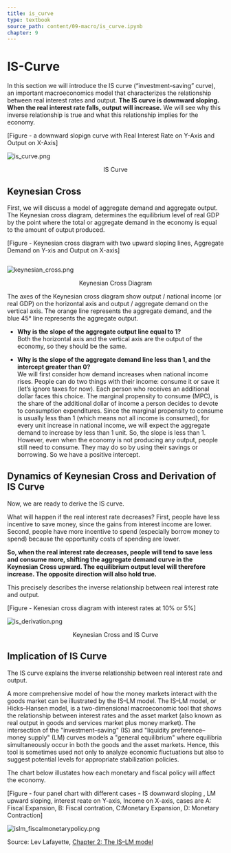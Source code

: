 ```yaml
---
title: is_curve
type: textbook
source_path: content/09-macro/is_curve.ipynb
chapter: 9
---
```


# IS-Curve

In this section we will introduce the IS curve (“investment–saving” curve), an important macroeconomics model that characterizes the relationship between real interest rates and output. **The IS curve is downward sloping. When the real interest rate falls, output will increase.** We will see why this inverse relationship is true and what this relationship implies for the economy. 

[Figure - a downward slopign curve with Real Interest Rate on Y-Axis and Output on X-Axis]

![is_curve.png](is_curve.png)
<center> IS Curve </center>

## Keynesian Cross

First, we will discuss a model of aggregate demand and aggregate output. The Keynesian cross diagram, determines the equilibrium level of real GDP by the point where the total or aggregate demand in the economy is equal to the amount of output produced. 

[Figure - Keynesian cross diagram with two upward sloping lines, Aggregate Demand on Y-xis and Output on X-axis]



```python

```

![keynesian_cross.png](keynesian_cross.png)
<center> Keynesian Cross Diagram </center>

The axes of the Keynesian cross diagram show output / national income (or real GDP) on the horizontal axis and output / aggregate demand on the vertical axis. The orange line represents the aggregate demand, and the blue 45° line represents the aggregate output.

- **Why is the slope of the aggregate output line equal to 1?**   
Both the horizontal axis and the vertical axis are the output of the economy, so they should be the same. 


- **Why is the slope of the aggregate demand line less than 1, and the intercept greater than 0?**  
We will first consider how demand increases when national income rises. People can do two things with their income: consume it or save it (let’s ignore taxes for now). Each person who receives an additional dollar faces this choice. 
The marginal propensity to consume (MPC), is the share of the additional dollar of income a person decides to devote to consumption expenditures. Since the marginal propensity to consume is usually less than 1 (which means not all income is consumed), for every unit increase in national income, we will expect the aggregate demand to increase by less than 1 unit. So, the slope is less than 1.   
However, even when the economy is not producing any output, people still need to consume. They may do so by using their savings or borrowing. So we have a positive intercept.

## Dynamics of Keynesian Cross and Derivation of IS Curve

Now, we are ready to derive the IS curve. 

What will happen if the real interest rate decreases? First, people have less incentive to save money, since the gains from interest income are lower. Second, people have more incentive to spend (especially borrow money to spend) because the opportunity costs of spending are lower. 

**So, when the real interest rate decreases, people will tend to save less and consume more, shifting the aggregate demand curve in the Keynesian Cross upward. The equilibrium output level will therefore increase. The opposite direction will also hold true.** 

This precisely describes the inverse relationship between real interest rate and output. 

[Figure - Kenesian cross diagram with interest rates at 10% or 5%]

![is_derivation.png](is_derivation.png)
<center> Keynesian Cross and IS Curve </center>

## Implication of IS Curve



The IS curve explains the inverse relationship between real interest rate and output. 

A more comprehensive model of how the money markets interact with the goods market can be illustrated by the IS–LM model. The IS–LM model, or Hicks–Hansen model, is a two-dimensional macroeconomic tool that shows the relationship between interest rates and the asset market (also known as real output in goods and services market plus money market). The intersection of the "investment–saving" (IS) and "liquidity preference–money supply" (LM) curves models a "general equilibrium" where equilibria simultaneously occur in both the goods and the asset markets. Hence, this tool is sometimes used not only to analyze economic fluctuations but also to suggest potential levels for appropriate stabilization policies. 

The chart below illustates how each monetary and fiscal policy will affect the economy. 

[Figure - four panel chart with different cases - IS downward sloping , LM upward sloping, interest reate on Y-axis, Income on X-axis, cases are A: Fiscal Expansion, B: Fiscal contration, C:Monetary Expansion, D: Monetary Contraction]

![islm_fiscalmonetarypolicy.png](islm_fiscalmonetarypolicy.png)


<center> </center>

Source: Lev Lafayette, [Chapter 2: The IS–LM model](http://levlafayette.com/node/629)

